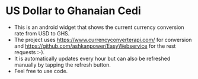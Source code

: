 # US Dollar to Ghanaian Cedi

- This is an android widget that shows the current currency conversion rate from USD to GHS.
- The project uses https://www.currencyconverterapi.com/ for conversion and  https://github.com/ashkanpower/EasyWebservice for the rest requests  :-).
- It is automatically updates every hour but can also be refreshed manually by tapping the refresh button.
- Feel free to use code.
